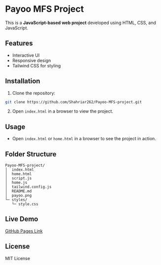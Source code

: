 # Payoo MFS Project

This is a **JavaScript-based web project** developed using HTML, CSS, and JavaScript.

## Features
- Interactive UI
- Responsive design
- Tailwind CSS for styling

## Installation
1. Clone the repository:
```bash
git clone https://github.com/Shahriar262/Payoo-MFS-project.git
```
2. Open `index.html` in a browser to view the project.

## Usage
- Open `index.html` or `home.html` in a browser to see the project in action.

## Folder Structure
```
Payoo-MFS-project/
│  index.html
│  home.html
│  script.js
│  home.js
│  tailwind.config.js
│  README.md
│  payoo.png
└─ styles/
   └─ style.css
```

## Live Demo
[GitHub Pages Link](https://shahriar262.github.io/Payoo-MFS-project/)

## License
MIT License
